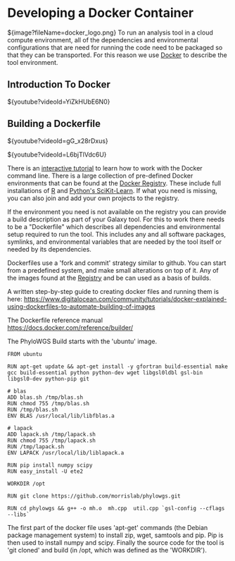 
Developing a Docker Container
=============================
${image?fileName=docker_logo.png}
To run an analysis tool in a cloud compute environment, all of the dependencies and environmental configurations that are need for running the code need to be packaged so that they can be transported. For this reason we use [Docker](https://www.docker.com/) to describe the tool environment.

Introduction To Docker
----------------------
${youtube?videoId=YiZkHUbE6N0}


Building a Dockerfile
---------------------
${youtube?videoId=gG_x28rDxus}

${youtube?videoId=L6bjTlVdc6U}

There is an [interactive tutorial](https://www.docker.com/tryit/) to learn how to work with the Docker command line. There is a large collection of pre-defined Docker environments that can be found at the [Docker Registry](https://registry.hub.docker.com/). These include full installations of [R](https://registry.hub.docker.com/_/r-base/) and [Python's SciKit-Learn](https://registry.hub.docker.com/u/buildo/docker-python2.7-scikit-learn/). If what you need is missing, you can also join and add your own projects to the registry.

If the environment you need is not available on the registry you can provide a build description as part of your Galaxy tool. For this to work there needs to be a "Dockerfile" which describes all dependencies and environmental setup required to run the tool.  This includes any and all software packages, symlinks, and environmental variables that are needed by the tool itself or needed by its dependencies.  

Dockerfiles use a 'fork and commit' strategy similar to github. You can start from a predefined system, and make small alterations on top of it. Any of the images found at the [Registry](https://registry.hub.docker.com/) and be can used as a basis of builds.

A written step-by-step guide to creating docker files and running them is here:
https://www.digitalocean.com/community/tutorials/docker-explained-using-dockerfiles-to-automate-building-of-images

The Dockerfile reference manual
https://docs.docker.com/reference/builder/


The PhyloWGS Build starts with the 'ubuntu' image.

```
FROM ubuntu

RUN apt-get update && apt-get install -y gfortran build-essential make gcc build-essential python python-dev wget libgsl0ldbl gsl-bin libgsl0-dev python-pip git

# blas
ADD blas.sh /tmp/blas.sh
RUN chmod 755 /tmp/blas.sh
RUN /tmp/blas.sh
ENV BLAS /usr/local/lib/libfblas.a

# lapack
ADD lapack.sh /tmp/lapack.sh
RUN chmod 755 /tmp/lapack.sh
RUN /tmp/lapack.sh
ENV LAPACK /usr/local/lib/liblapack.a

RUN pip install numpy scipy
RUN easy_install -U ete2

WORKDIR /opt

RUN git clone https://github.com/morrislab/phylowgs.git

RUN cd phylowgs && g++ -o mh.o  mh.cpp  util.cpp `gsl-config --cflags --libs`
```

The first part of the docker file uses 'apt-get' commands (the Debian package management system) to install zip, wget, samtools and pip. Pip is then used to install numpy and scipy. Finally the source code for the tool is 'git cloned' and build (in /opt, which was defined as the 'WORKDIR').
